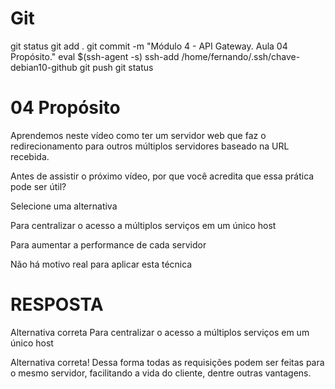 
# #####################################################################################################################################################
# #####################################################################################################################################################
# #####################################################################################################################################################
# #####################################################################################################################################################
# Git

git status
git add .
git commit -m "Módulo 4 - API Gateway. Aula 04 Propósito."
eval $(ssh-agent -s)
ssh-add /home/fernando/.ssh/chave-debian10-github
git push
git status



# #####################################################################################################################################################
# #####################################################################################################################################################
# #####################################################################################################################################################
# #####################################################################################################################################################
# 04 Propósito

Aprendemos neste vídeo como ter um servidor web que faz o redirecionamento para outros múltiplos servidores baseado na URL recebida.

Antes de assistir o próximo vídeo, por que você acredita que essa prática pode ser útil?

Selecione uma alternativa

Para centralizar o acesso a múltiplos serviços em um único host


Para aumentar a performance de cada servidor


Não há motivo real para aplicar esta técnica






# #####################################################################################################################################################
# #####################################################################################################################################################
# #####################################################################################################################################################
# #####################################################################################################################################################
# RESPOSTA

Alternativa correta
Para centralizar o acesso a múltiplos serviços em um único host


Alternativa correta! Dessa forma todas as requisições podem ser feitas para o mesmo servidor, facilitando a vida do cliente, dentre outras vantagens.

